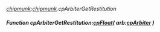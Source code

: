 _[chipmunk](../../modules/chipmunk/chipmunk-module.md):[chipmunk](../../modules/chipmunk/chipmunk-module.md).cpArbiterGetRestitution_
##### Function cpArbiterGetRestitution:[cpFloat](../../modules/chipmunk/chipmunk-cpfloat.md)( arb:[cpArbiter](../../modules/chipmunk/chipmunk-cparbiter.md) )
